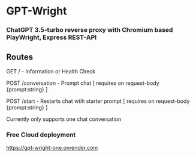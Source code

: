 # GPT-Wright

### ChatGPT 3.5-turbo reverse proxy with Chromium based PlayWright, Express REST-API

## Routes

GET  / - Information or Health Check

POST /conversation - Prompt chat [ requires on request-body {prompt:string} ]

POST /start - Restarts chat wtih starter prompt [ requires on request-body {prompt:string} ]


Currently only supports one chat conversation

### Free Cloud deployment

https://gpt-wright-one.onrender.com
